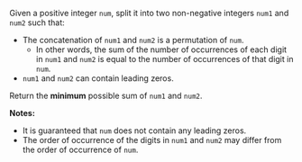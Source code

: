 Given a positive integer `num`, split it into two non-negative integers `num1` and `num2` such that:

- The concatenation of `num1` and `num2` is a permutation of `num`.
  + In other words, the sum of the number of occurrences of each digit in `num1` and `num2` is equal to the number of occurrences of that digit in `num`.
- `num1` and `num2` can contain leading zeros.

Return the **minimum** possible sum of `num1` and `num2`.

**Notes:**

- It is guaranteed that `num` does not contain any leading zeros.
- The order of occurrence of the digits in `num1` and `num2` may differ from the order of occurrence of `num`.